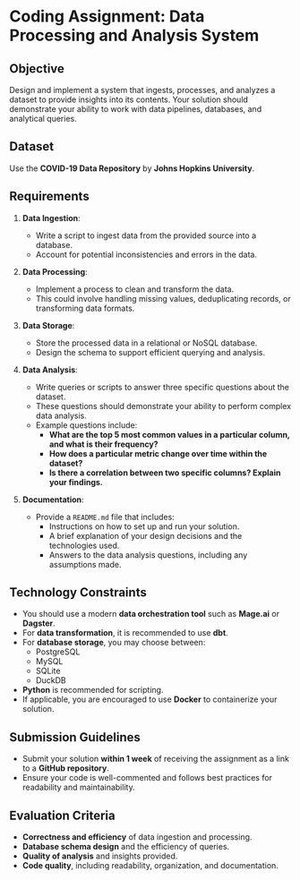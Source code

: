# Coding Assignment: Data Processing and Analysis System

## Objective

Design and implement a system that ingests, processes, and analyzes a dataset to provide insights into its contents. Your solution should demonstrate your ability to work with data pipelines, databases, and analytical queries.

## Dataset

Use the **COVID-19 Data Repository** by **Johns Hopkins University**.

## Requirements

1. **Data Ingestion**:

   - Write a script to ingest data from the provided source into a database.
   - Account for potential inconsistencies and errors in the data.

2. **Data Processing**:

   - Implement a process to clean and transform the data.
   - This could involve handling missing values, deduplicating records, or transforming data formats.

3. **Data Storage**:

   - Store the processed data in a relational or NoSQL database.
   - Design the schema to support efficient querying and analysis.

4. **Data Analysis**:

   - Write queries or scripts to answer three specific questions about the dataset.
   - These questions should demonstrate your ability to perform complex data analysis.
   - Example questions include:
     - **What are the top 5 most common values in a particular column, and what is their frequency?**
     - **How does a particular metric change over time within the dataset?**
     - **Is there a correlation between two specific columns? Explain your findings.**

5. **Documentation**:
   - Provide a `README.md` file that includes:
     - Instructions on how to set up and run your solution.
     - A brief explanation of your design decisions and the technologies used.
     - Answers to the data analysis questions, including any assumptions made.

## Technology Constraints

- You should use a modern **data orchestration tool** such as **Mage.ai** or **Dagster**.
- For **data transformation**, it is recommended to use **dbt**.
- For **database storage**, you may choose between:
  - PostgreSQL
  - MySQL
  - SQLite
  - DuckDB
- **Python** is recommended for scripting.
- If applicable, you are encouraged to use **Docker** to containerize your solution.

## Submission Guidelines

- Submit your solution **within 1 week** of receiving the assignment as a link to a **GitHub repository**.
- Ensure your code is well-commented and follows best practices for readability and maintainability.

## Evaluation Criteria

- **Correctness and efficiency** of data ingestion and processing.
- **Database schema design** and the efficiency of queries.
- **Quality of analysis** and insights provided.
- **Code quality**, including readability, organization, and documentation.
